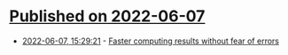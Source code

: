 # [Published on 2022-06-07](index.md)

* [2022-06-07, 15:29:21](https://news.ycombinator.com/item?id=31655793) - [Faster computing results without fear of errors](https://news.mit.edu/2022/faster-unix-computing-program-0607)
